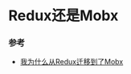 # Redux还是Mobx

### 参考

* [我为什么从Redux迁移到了Mobx](https://juejin.im/post/5a1e25ad5188253d681756a5?utm_medium=fe&utm_source=weixinqun)